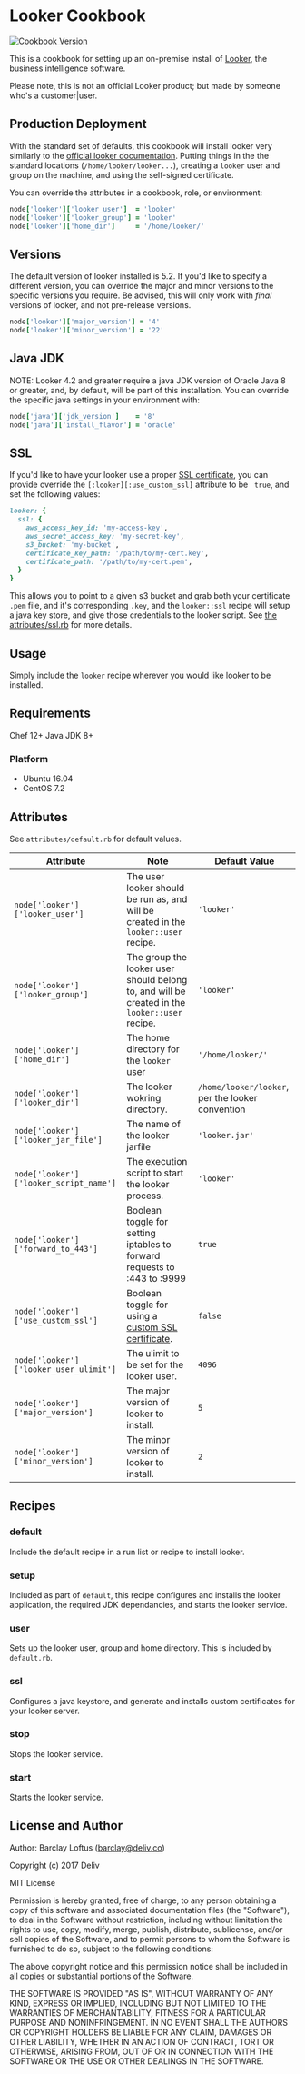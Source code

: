Looker Cookbook
====

[![Cookbook Version](https://img.shields.io/cookbook/v/looker.svg)](https://community.opscode.com/cookbooks/looker)

This is a cookbook for setting up an on-premise install of [Looker](http://looker.com), the business intelligence software. 

Please note, this is not an official Looker product; but made by someone who's a customer|user. 


Production Deployment 
-----

With the standard set of defaults, this cookbook will install looker very similarly to the [official looker documentation](https://docs.looker.com/setup-and-management/on-prem-install). Putting things in the the standard locations (`/home/looker/looker...`),  creating a `looker` user and group on the machine, and using the self-signed certificate. 
 
You can override the attributes in a cookbook, role, or environment:

```ruby
node['looker']['looker_user']  = 'looker'
node['looker']['looker_group'] = 'looker'
node['looker']['home_dir']     = '/home/looker/'
```

Versions
----
The default version of looker installed is 5.2. If you'd like to specify a different version, you can override the major and minor versions to the specific versions you require. Be advised, this will only work with _final_ versions of looker, and not pre-release versions. 

```ruby
node['looker']['major_version'] = '4'
node['looker']['minor_version'] = '22'
```

Java JDK
-----
NOTE: Looker 4.2 and greater require a java JDK version of Oracle Java 8 or greater, and, by default, will be part of this installation. You can override the specific java settings in your environment with:

```ruby
node['java']['jdk_version']    = '8'
node['java']['install_flavor'] = 'oracle'
```

SSL
-----
If you'd like to have your looker use a proper [SSL certificate](https://docs.looker.com/setup-and-management/on-prem-install/ssl-setup), you can provide override the `[:looker][:use_custom_ssl]` attribute to be ` true`, and set the following values: 

```ruby
looker: {
  ssl: {
    aws_access_key_id: 'my-access-key',
    aws_secret_access_key: 'my-secret-key',
    s3_bucket: 'my-bucket',
    certificate_key_path: '/path/to/my-cert.key',
    certificate_path: '/path/to/my-cert.pem',
  }
}
```

This allows you to point to a given s3 bucket and grab both your certificate `.pem` file, and it's corresponding `.key`, and the `looker::ssl` recipe will setup a java key store, and give those credentials to the looker script. See [the attributes/ssl.rb](https://github.com/deliv/looker/blob/master/attributes/ssl.rb) for more details. 

Usage
-----

Simply include the `looker` recipe wherever you would like looker to be installed. 


Requirements
-----

Chef 12+
Java JDK 8+

### Platform

* Ubuntu 16.04
* CentOS 7.2

Attributes
-----

See `attributes/default.rb` for default values.

| Attribute  | Note | Default Value |
| ------------- | ------------- | ---------------------------|
| `node['looker']['looker_user']`| The user looker should be run as, and will be created in the `looker::user` recipe. | `'looker'` |
|`node['looker']['looker_group']`| The group the looker user should belong to, and will be created in the `looker::user` recipe. | `'looker'` |
|`node['looker']['home_dir']` | The home directory for the `looker` user | `'/home/looker/'` |
|`node['looker']['looker_dir']` | The looker wokring directory. | `/home/looker/looker`, per the looker convention |
|`node['looker']['looker_jar_file']` | The name of the looker jarfile | `'looker.jar'` |
|`node['looker']['looker_script_name']` |  The execution script to start the looker process. |  `'looker'` |
|`node['looker']['forward_to_443']` | Boolean toggle for setting iptables to forward requests to :443 to :9999 | `true` | 
|`node['looker']['use_custom_ssl']` | Boolean toggle for using a [custom SSL certificate](#ssl). | `false` |
|`node['looker']['looker_user_ulimit']` | The ulimit to be set for the looker user. | `4096` |
|`node['looker']['major_version']` | The major version of looker to install.| `5` |
|`node['looker']['minor_version']` | The minor version of looker to install. | `2` | 


Recipes
-----

### default

Include the default recipe in a run list or recipe to install looker. 

### setup

Included as part of `default`, this recipe configures and installs the looker application, the required JDK dependancies, and starts the looker service. 

### user

Sets up the looker user, group and home directory. This is included by `default.rb`. 

### ssl

Configures a java keystore, and generate and installs custom certificates for your looker server.

### stop

Stops the looker service.

### start

Starts the looker service. 

License and Author
-----
Author: Barclay Loftus (<barclay@deliv.co>)

Copyright (c) 2017 Deliv


MIT License

Permission is hereby granted, free of charge, to any person obtaining a copy
of this software and associated documentation files (the "Software"), to deal
in the Software without restriction, including without limitation the rights
to use, copy, modify, merge, publish, distribute, sublicense, and/or sell
copies of the Software, and to permit persons to whom the Software is
furnished to do so, subject to the following conditions:

The above copyright notice and this permission notice shall be included in all
copies or substantial portions of the Software.

THE SOFTWARE IS PROVIDED "AS IS", WITHOUT WARRANTY OF ANY KIND, EXPRESS OR
IMPLIED, INCLUDING BUT NOT LIMITED TO THE WARRANTIES OF MERCHANTABILITY,
FITNESS FOR A PARTICULAR PURPOSE AND NONINFRINGEMENT. IN NO EVENT SHALL THE
AUTHORS OR COPYRIGHT HOLDERS BE LIABLE FOR ANY CLAIM, DAMAGES OR OTHER
LIABILITY, WHETHER IN AN ACTION OF CONTRACT, TORT OR OTHERWISE, ARISING FROM,
OUT OF OR IN CONNECTION WITH THE SOFTWARE OR THE USE OR OTHER DEALINGS IN THE
SOFTWARE.

